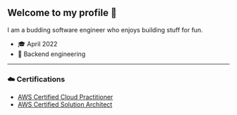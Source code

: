 ## Welcome to my profile 👋
I am a budding software engineer who enjoys building stuff for fun.

- :mortar_board: April 2022
- :dart: Backend engineering

---
### :cloud: Certifications
- [AWS Certified Cloud Practitioner](https://www.credly.com/badges/affc0b27-64f4-4c88-b43e-fca06b792b1e?source=linked_in_profile)
- [AWS Certified Solution Architect](https://www.credly.com/badges/40394442-9eed-42ed-80c8-deac264b8919?source=linked_in_profile)
